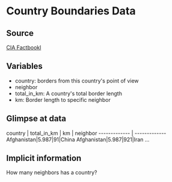# Country Boundaries Data

## Source

[CIA Factbookl](https://www.cia.gov/library/publications/the-world-factbook/fields/2096.html)

## Variables
- country: borders from this country's point of view 
- neighbor
- total_in_km: A country's total border length
- km: Border length to specific neighbor
 
## Glimpse at data

country  | total_in_km | km | neighbor
------------- | -------------
Afghanistan|5.987|91|China
Afghanistan|5.987|921|Iran
...

## Implicit information
How many neighbors has a country?
